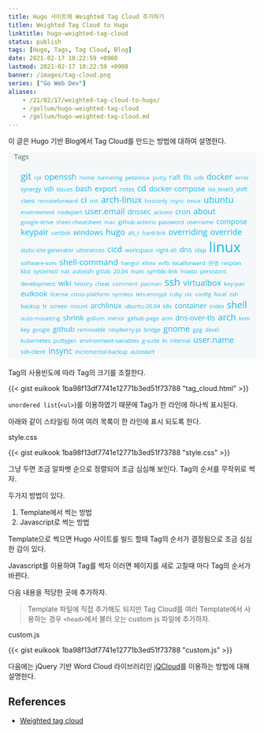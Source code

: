 ```yaml
---
title: Hugo 사이트에 Weighted Tag Cloud 추가하기
titlen: Weighted Tag Cloud to Hugo
linktitle: hugo-weighted-tag-cloud
status: publish
tags: [Hugo, Tags, Tag Cloud, Blog]
date: 2021-02-17 10:22:59 +0900
lastmod: 2021-02-17 10:22:59 +0900
banner: /images/tag-cloud.png
series: ["Go Web Dev"]
aliases:
    - /21/02/17/weighted-tag-cloud-to-hugo/
    - /gollum/hugo-weighted-tag-cloud
    - /gollum/hugo-weighted-tag-cloud.md
---
```


이 글은 Hugo 기반 Blog에서 Tag Cloud를 만드는 방법에 대하여 설명한다.


![tag cloud](/images/hugo-tag-cloud.png)

Tag의 사용빈도에 따라 Tag의 크기를 조절한다.

<!--more-->

{{< gist euikook 1ba98f13df7741e12771b3ed51f73788 "tag_cloud.html" >}}


`unordered list`(`<ul>`)를 이용하였기 때문에 Tag가 한 라인에 하나씩 표시된다. 

아래와 같이 스타일링 하여 여려 목록이 한 라인에 표시 되도록 한다.

style.css

{{< gist euikook 1ba98f13df7741e12771b3ed51f73788 "style.css" >}}


그냥 두면 조금 알파벳 순으로 정렬되어 조금 심심해 보인다. Tag의 순서를 무작위로 썩자.

두가지 방법이 있다. 

1. Template에서 썩는 방법
2. Javascript로 썩는 방법

Template으로 썩으면 Hugo 사이트를 빌드 할때 Tag의 순서가 결정됨으로 조금 심심한 감이 있다. 

Javascript를 이용하여 Tag를 썩자 이러면 페이지를 새로 고칠때 마다 Tag의 순서가 바뀐다.


다음 내용을 적당한 곳에 추가하자. 
> Template 파일에 직접 추가해도 되지만 Tag Cloud를 여러 Template에서 사용하는 경우 `<head>`에서 불러 오는 custom js 파일에 추가하자.


custom.js

{{< gist euikook 1ba98f13df7741e12771b3ed51f73788 "custom.js" >}}


다음에는 jQuery 기반 Word Cloud 라이브러리인 [jQCloud](http://mistic100.github.io/jQCloud/demo.html)를 이용하는 방법에 대해 설명한다. 

## References
* [Weighted tag cloud](https://discourse.gohugo.io/t/weighted-tag-cloud/3491/4)